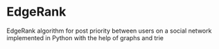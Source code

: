 # EdgeRank
EdgeRank algorithm for post priority between users on a social network implemented in Python with the help of graphs and trie
